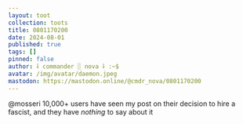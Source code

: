 ```yaml
---
layout: toot
collection: toots
title: 0801170200
date: 2024-08-01
published: true
tags: []
pinned: false
author: ⸸ commander ░ nova ⸸ :~$
avatar: /img/avatar/daemon.jpeg
mastodon: https://mastodon.online/@cmdr_nova/0801170200
---
```


@mosseri 10,000+ users have seen my post on their decision to hire a fascist, and they have _nothing_ to say about it
